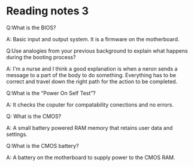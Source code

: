 # Reading notes 3
Q:What is the BIOS?

A: Basic input and output system. It is a firmware on the motherboard.

Q:Use analogies from your previous background to explain what happens during the booting process?

A: I'm a nurse and I think a good explanation is when a neron sends a message to a part of the body to do something.  Everything has to be correct and travel down the right path for the action to be completed.

Q:What is the “Power On Self Test”?

A: It checks the coputer for compatability conections and no errors.

Q: What is the CMOS?

A: A small battery powered RAM memory that retains user data and settings.

Q:What is the CMOS battery?

A: A battery on the motherboard to supply power to the CMOS RAM.
